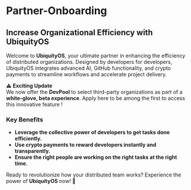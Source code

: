 # Partner-Onboarding

## **Increase Organizational Efficiency with UbiquityOS**

Welcome to **UbiquityOS**, your ultimate partner in enhancing the efficiency of distributed organizations. Designed by developers for developers, UbiquityOS integrates advanced AI, GitHub functionality, and crypto payments to streamline workflows and accelerate project delivery.

⚠️ **Exciting Update**\
We now offer the **DevPool** to select third-party organizations as part of a **white-glove, beta experience**. Apply here to be among the first to access this innovative feature !

### **Key Benefits**

* **Leverage the collective power of developers to get tasks done efficiently.**
* **Use crypto payments to reward developers instantly and transparently.**
* **Ensure the right people are working on the right tasks at the right time.**

Ready to revolutionize how your distributed team works? Experience the power of **UbiquityOS** now! 🚀

